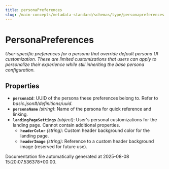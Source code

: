 ```yaml
---
title: personaPreferences
slug: /main-concepts/metadata-standard/schemas/type/personapreferences
---
```


# PersonaPreferences

*User-specific preferences for a persona that override default persona UI customization. These are limited customizations that users can apply to personalize their experience while still inheriting the base persona configuration.*

## Properties

- **`personaId`**: UUID of the persona these preferences belong to. Refer to *basic.json#/definitions/uuid*.
- **`personaName`** *(string)*: Name of the persona for quick reference and linking.
- **`landingPageSettings`** *(object)*: User's personal customizations for the landing page. Cannot contain additional properties.
  - **`headerColor`** *(string)*: Custom header background color for the landing page.
  - **`headerImage`** *(string)*: Reference to a custom header background image (reserved for future use).


Documentation file automatically generated at 2025-08-08 15:20:07.536378+00:00.
